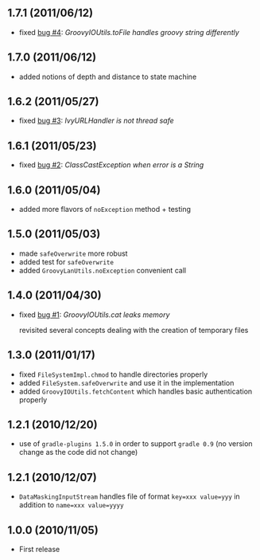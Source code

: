 1.7.1 (2011/06/12)
------------------
* fixed [bug #4](https://github.com/linkedin/linkedin-utils/issues/4): _GroovyIOUtils.toFile handles groovy string differently_

1.7.0 (2011/06/12)
------------------
* added notions of depth and distance to state machine

1.6.2 (2011/05/27)
------------------
* fixed [bug #3](https://github.com/linkedin/linkedin-utils/issues/3): _IvyURLHandler is not thread safe_

1.6.1 (2011/05/23)
------------------
* fixed [bug #2](https://github.com/linkedin/linkedin-utils/issues/2): _ClassCastException when error is a String_

1.6.0 (2011/05/04)
------------------
* added more flavors of `noException` method + testing

1.5.0 (2011/05/03)
------------------
* made `safeOverwrite` more robust
* added test for `safeOverwrite`
* added `GroovyLanUtils.noException` convenient call

1.4.0 (2011/04/30)
------------------
* fixed [bug #1](https://github.com/linkedin/linkedin-utils/issues/1): _GroovyIOUtils.cat leaks memory_

  revisited several concepts dealing with the creation of temporary files 

1.3.0 (2011/01/17)
------------------
* fixed `FileSystemImpl.chmod` to handle directories properly
* added `FileSystem.safeOverwrite` and use it in the implementation
* added `GroovyIOUtils.fetchContent` which handles basic authentication properly

1.2.1 (2010/12/20)
------------------
* use of `gradle-plugins 1.5.0` in order to support `gradle 0.9` (no version change as the code did not change)

1.2.1 (2010/12/07)
------------------
* `DataMaskingInputStream` handles file of format `key=xxx value=yyy` in addition to `name=xxx value=yyyy`

1.0.0 (2010/11/05)
------------------
* First release